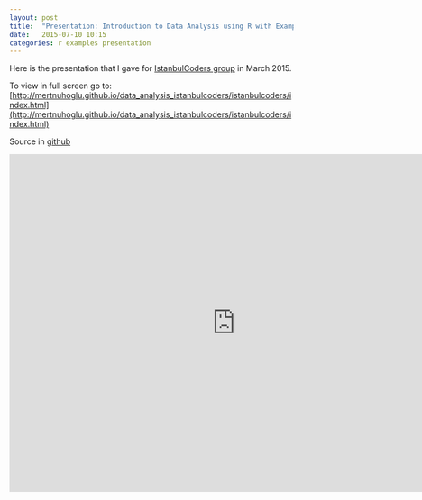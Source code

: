 ```yaml
---
layout: post
title:  "Presentation: Introduction to Data Analysis using R with Examples"
date:   2015-07-10 10:15
categories: r examples presentation
---
```

Here is the presentation that I gave for [IstanbulCoders group](http://istanbulcoders.org) in March 2015.

To view in full screen go to: [http://mertnuhoglu.github.io/data_analysis_istanbulcoders/istanbulcoders/index.html](http://mertnuhoglu.github.io/data_analysis_istanbulcoders/istanbulcoders/index.html)

Source in [github](https://github.com/mertnuhoglu/data_analysis_istanbulcoders/istanbulcoders)

<iframe id="html5slides" src="http://mertnuhoglu.github.io/data_analysis_istanbulcoders/istanbulcoders/" width="800" height="600" scrolling="no" align="middle" frameborder="0"></iframe>

